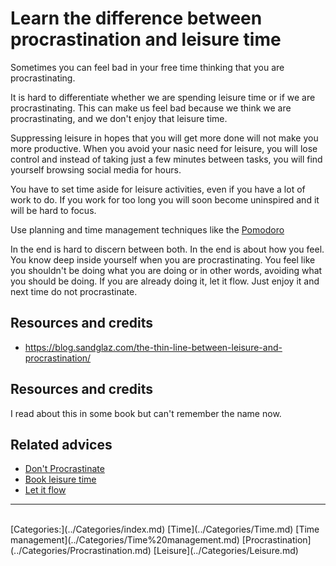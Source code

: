# Learn the difference between procrastination and leisure time

Sometimes you can feel bad in your free time thinking that you are procrastinating.

It is hard to differentiate whether we are spending leisure time or if we are procrastinating. This can make us feel bad because we think we are procrastinating, and we don't enjoy that leisure time.

Suppressing leisure in hopes that you will get more done will not make you more productive. When you avoid your nasic need for leisure, you will lose control and instead of taking just a few minutes between tasks, you will find yourself browsing social media for hours.

You have to set time aside for leisure activities, even if you have a lot of work to do. If you work for too long you will soon become uninspired and it will be hard to focus.

Use planning and time management techniques like the [Pomodoro](https://en.wikipedia.org/wiki/Pomodoro_Technique)

In the end is hard to discern between both. In the end is about how you feel. You know deep inside yourself when you are procrastinating. You feel like you shouldn't be doing what you are doing or in other words, avoiding what you should be doing. If you are already doing it, let it flow. Just enjoy it and next time do not procrastinate.

## Resources and credits

- https://blog.sandglaz.com/the-thin-line-between-leisure-and-procrastination/

## Resources and credits

I read about this in some book but can't remember the name now.

## Related advices

- [Don't Procrastinate](../Don't%20procrastinate)
- [Book leisure time](../Book%20leisure%20time/index.md)
- [Let it flow](../Let%20it%20flow/index.md)
<hr/><br/>[Categories:](../Categories/index.md) [Time](../Categories/Time.md) [Time management](../Categories/Time%20management.md) [Procrastination](../Categories/Procrastination.md) [Leisure](../Categories/Leisure.md)
